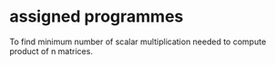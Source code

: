 # assigned programmes
To find minimum number of scalar multiplication needed to compute product of n matrices.
